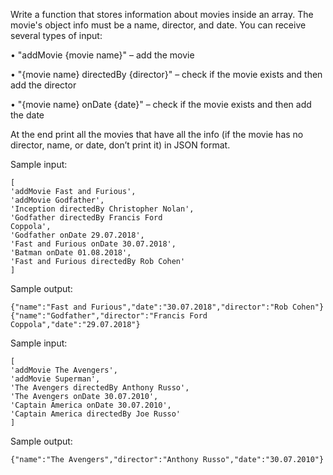 Write a function that stores information about movies inside an array. The movie's object info must be a name,
director, and date. You can receive several types of input:

• "addMovie {movie name}" – add the movie

• "{movie name} directedBy {director}" – check if the movie exists and then add the director

• "{movie name} onDate {date}" – check if the movie exists and then add the date

At the end print all the movies that have all the info (if the movie has no director, name, or date, don’t print it) in
JSON format.


Sample input:

    [
    'addMovie Fast and Furious',
    'addMovie Godfather',
    'Inception directedBy Christopher Nolan',
    'Godfather directedBy Francis Ford
    Coppola',
    'Godfather onDate 29.07.2018',
    'Fast and Furious onDate 30.07.2018',
    'Batman onDate 01.08.2018',
    'Fast and Furious directedBy Rob Cohen'
    ]

Sample output:

    {"name":"Fast and Furious","date":"30.07.2018","director":"Rob Cohen"}
    {"name":"Godfather","director":"Francis Ford Coppola","date":"29.07.2018"}

Sample input:

    [
    'addMovie The Avengers',
    'addMovie Superman',
    'The Avengers directedBy Anthony Russo',
    'The Avengers onDate 30.07.2010',
    'Captain America onDate 30.07.2010',
    'Captain America directedBy Joe Russo'
    ]

Sample output:

    {"name":"The Avengers","director":"Anthony Russo","date":"30.07.2010"}
    
    
